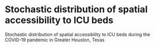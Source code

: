 # Stochastic distribution of spatial accessibility to ICU beds
 Stochastic distribution of spatial accessibility to ICU beds during the COVID-19 pandemic in Greater Houston, Texas
